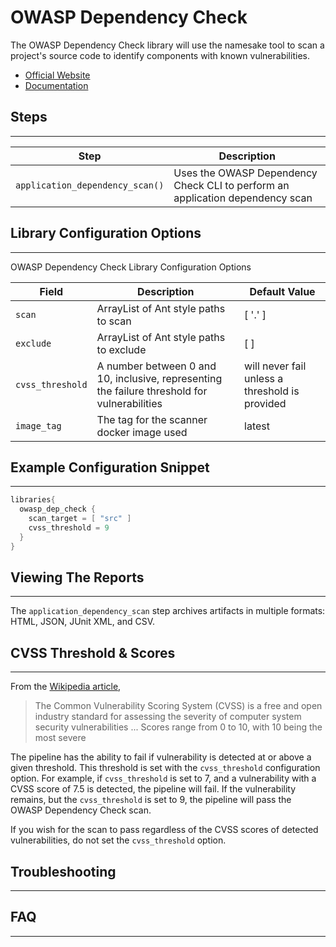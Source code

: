# OWASP Dependency Check

The OWASP Dependency Check library will use the namesake tool to scan a project's source code to identify components with known vulnerabilities.

* [Official Website](https://www.owasp.org/index.php/OWASP_Dependency_Check)
* [Documentation](https://jeremylong.github.io/DependencyCheck/)

## Steps
---

| Step | Description |
| ----------- | ----------- |
| `application_dependency_scan()` | Uses the OWASP Dependency Check CLI to perform an application dependency scan |

## Library Configuration Options
---

OWASP Dependency Check Library Configuration Options

| Field | Description | Default Value |
| ----------- | ----------- | ----------- |
| `scan` | ArrayList of Ant style paths to scan | [ '.' ] |
| `exclude` | ArrayList of Ant style paths to exclude | [ ] |
| `cvss_threshold` | A number between 0 and 10, inclusive, representing the failure threshold for vulnerabilities | will never fail unless a threshold is provided |
| `image_tag` | The tag for the scanner docker image used | latest |

## Example Configuration Snippet
---

```groovy
libraries{
  owasp_dep_check {
    scan_target = [ "src" ]
    cvss_threshold = 9 
  }
}
```

## Viewing The Reports
---

The `application_dependency_scan` step archives artifacts in multiple formats: HTML, JSON, JUnit XML, and CSV.

## CVSS Threshold & Scores
---

From the [Wikipedia article](https://en.wikipedia.org/wiki/Common_Vulnerability_Scoring_System),
>The Common Vulnerability Scoring System (CVSS) is a free and open industry standard for assessing the severity of computer system security vulnerabilities ... Scores range from 0 to 10, with 10 being the most severe

The pipeline has the ability to fail if vulnerability is detected at or above a given threshold.
This threshold is set with the `cvss_threshold` configuration option.
For example, if `cvss_threshold` is set to 7, and a vulnerability with a CVSS score of 7.5 is detected, the pipeline will fail.
If the vulnerability remains, but the `cvss_threshold` is set to 9, the pipeline will pass the OWASP Dependency Check scan.

If you wish for the scan to pass regardless of the CVSS scores of detected vulnerabilities, do not set the `cvss_threshold` option.

## Troubleshooting
---

## FAQ
---
